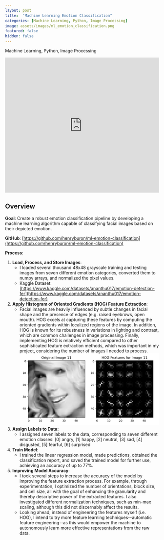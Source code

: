 ```yaml
---
layout: post
title:  "Machine Learning Emotion Classification"
categories: [Machine Learning, Python, Image Processing]
image: assets/images/ml_emotion_classification.png
featured: false
hidden: false
---
```


Machine Learning, Python, Image Processing

<iframe width="100%" height="441" src="https://www.youtube.com/embed/CJrl6uvsziY?si=CeYyhI1T_yrKK-e9" title="YouTube video player" frameborder="0" allow="accelerometer; autoplay; clipboard-write; encrypted-media; gyroscope; picture-in-picture; web-share" allowfullscreen></iframe>

## Overview

**Goal**: Create a robust emotion classification pipeline by developing a machine learning algorithm capable of classifying facial images based on their depicted emotion.

**GitHub**: [https://github.com/henryburon/ml-emotion-classification](https://github.com/henryburon/ml-emotion-classification)

**Process**:

1. **Load, Process, and Store Images**:
    * I loaded several thousand 48x48 grayscale training and testing images from seven different emotion categories, converted them to numpy arrays, and normalized the pixel values.
    * Kaggle Dataset: [https://www.kaggle.com/datasets/ananthu017/emotion-detection-fer](https://www.kaggle.com/datasets/ananthu017/emotion-detection-fer)
2. **Apply Histogram of Oriented Gradients (HOG) Feature Extraction**:
    * Facial images are heavily influenced by subtle changes in facial shape and the presence of edges (e.g. raised eyebrows, open mouth). HOG excels at capturing these features by computing the oriented gradients within localized regions of the image. In addition, HOG is known for its robustness in variations in lighting and contrast, which are common challenges in image processing. Finally, implementing HOG is relatively efficient compared to other sophisticated feature extraction methods, which was important in my project, considering the number of images I needed to process.
    ![HOG Image Example](/assets/images/hog_image_example.png)
3. **Assign Labels to Data:**
    * I assigned seven labels to the data, corresponding to seven different emotion classes:
    [0] angry, [1] happy, [2] neutral, [3] sad, [4] disgusted, [5] fearful, [6] surprised
4. **Train Model**:
    * I trained the linear regression model, made predictions, obtained the classification report, and saved the trained model for further use, achieving an accuracy of up to 77%.
5. **Improving Model Accuracy**:
    * I took several steps to increase the accuracy of the model by improving the feature extraction process. For example, through experimentation, I optimized the number of orientations, block size, and cell size, all with the goal of enhancing the granularity and thereby descriptive power of the extracted features. I also investigated different normalization techniques, such as min-max scaling, although this did not discernably affect the results.
    * Looking ahead, instead of engineering the features myself (i.e. HOG), I intend to try more feature learning techniques--automatic feature engineering--as this would empower the machine to autonomously learn more effective representations from the raw data.